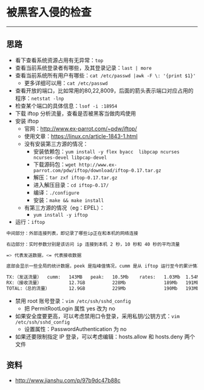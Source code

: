 # 被黑客入侵的检查

------

## 思路


- 看下查看系统资源占用有无异常：`top`
- 查看当前系统登录者有哪些，及其登录记录：`last | more`
- 查看当前系统所有用户有哪些：`cat /etc/passwd |awk -F \: '{print $1}'`
    - 更多详细可以用：`cat /etc/passwd`
- 查看开放的端口，比如常用的80,22,8009，后面的箭头表示端口对应占用的程序：`netstat -lnp`
- 检查某个端口的具体信息：`lsof -i :18954`
- 下载 iftop 分析流量，查看是否被黑客当做肉鸡使用
- 安装 iftop
    - 官网：<http://www.ex-parrot.com/~pdw/iftop/>
    - 使用文章：<https://linux.cn/article-1843-1.html>
    - 没有安装第三方源的情况：
        - 安装依赖包：`yum install -y flex byacc  libpcap ncurses ncurses-devel libpcap-devel`
        - 下载源码包：`wget http://www.ex-parrot.com/pdw/iftop/download/iftop-0.17.tar.gz`
        - 解压：`tar zxf iftop-0.17.tar.gz`
        - 进入解压目录：`cd iftop-0.17/`
        - 编译：`./configure`
        - 安装：`make && make install`
    - 有第三方源的情况（eg：EPEL）：
        - `yum install -y iftop`
- 运行：`iftop`

``` bash
中间部分：外部连接列表，即记录了哪些ip正在和本机的网络连接

右边部分：实时参数分别是该访问 ip 连接到本机 2 秒，10 秒和 40 秒的平均流量

=> 代表发送数据，<= 代表接收数据

底部会显示一些全局的统计数据，peek 是指峰值情况，cumm 是从 iftop 运行至今的累计情况，而 rates 表示最近 2 秒、10 秒、40 秒内总共接收或者发送的平均网络流量。

TX:（发送流量）  cumm:   143MB   peak:   10.5Mb    rates:   1.03Mb  1.54Mb  2.10Mb
RX:（接收流量）          12.7GB          228Mb              189Mb   191Mb   183Mb
TOTAL:（总的流量）       12.9GB          229Mb              190Mb   193Mb   185MbW

```

- 禁用 root 账号登录：`vim /etc/ssh/sshd_config`
    - 把 PermitRootLogin 属性 yes 改为 no
- 如果安全度要更高，可以考虑禁用口令登录，采用私钥/公钥方式：`vim /etc/ssh/sshd_config`
    - 设置属性：PasswordAuthentication 为 no
- 如果还要限制指定 IP 登录，可以考虑编辑：hosts.allow 和 hosts.deny 两个文件





## 资料

- <http://www.jianshu.com/p/97b9dc47b88c> 
